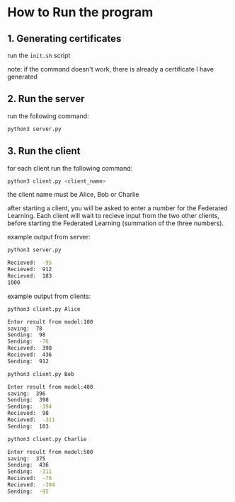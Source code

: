 # How to Run the program

## 1. Generating certificates

run the `init.sh` script

note: if the command doesn't work, there is already a certificate I have generated

## 2. Run the server

run the following command:
    
```bash
python3 server.py
```
## 3. Run the client

for each client run the following command:

```bash
python3 client.py <client_name>
```

the client name must be Alice, Bob or Charlie

after starting a client, you will be asked to enter a number for the Federated Learning. Each client will wait to recieve input from the two other clients, before starting the Federated Learning (summation of the three numbers). 

example output from server:
```bash
python3 server.py

Recieved:  -95
Recieved:  912
Recieved:  183
1000
```

example output from clients:
```bash
python3 client.py Alice

Enter result from model:100
saving:  78
Sending:  98
Sending:  -76
Recieved:  398
Recieved:  436
Sending:  912
```
```bash
python3 client.py Bob

Enter result from model:400
saving:  396
Sending:  398
Sending:  -394
Recieved:  98
Recieved:  -311
Sending:  183
```
```bash
python3 client.py Charlie

Enter result from model:500
saving:  375
Sending:  436
Sending:  -311
Recieved:  -76
Recieved:  -394
Sending:  -95
```
